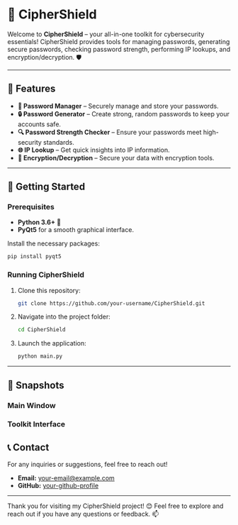# 🔐 CipherShield
Welcome to **CipherShield** – your all-in-one toolkit for cybersecurity essentials! CipherShield provides tools for managing passwords, generating secure passwords, checking password strength, performing IP lookups, and encryption/decryption. 🛡️

---

## 📜 Features
- **🔑 Password Manager** – Securely manage and store your passwords.
- **🔒 Password Generator** – Create strong, random passwords to keep your accounts safe.
- **🔍 Password Strength Checker** – Ensure your passwords meet high-security standards.
- **🌐 IP Lookup** – Get quick insights into IP information.
- **🔐 Encryption/Decryption** – Secure your data with encryption tools.

---

## 🚀 Getting Started

### Prerequisites
- **Python 3.6+** 🐍
- **PyQt5** for a smooth graphical interface.

Install the necessary packages:
```bash
pip install pyqt5
```

### Running CipherShield
1. Clone this repository:
   ```bash
   git clone https://github.com/your-username/CipherShield.git
   ```
2. Navigate into the project folder:
   ```bash
   cd CipherShield
   ```
3. Launch the application:
   ```bash
   python main.py
   ```

---
## 📸 Snapshots

### Main Window


### Toolkit Interface



## 📞 Contact
For any inquiries or suggestions, feel free to reach out!

- **Email:** your-email@example.com
- **GitHub:** [your-github-profile](https://github.com/your-username)


---
Thank you for visiting my CipherShield project! 😊 Feel free to explore and reach out if you have any questions or feedback. 📫
